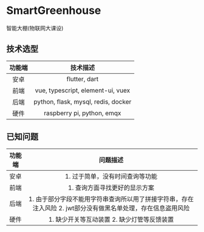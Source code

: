 # SmartGreenhouse
智能大棚(物联网大课设)

## 技术选型

| 功能端 |              技术描述               |
| :----: | :---------------------------------: |
|  安卓  |            flutter, dart            |
|  前端  |  vue, typescript, element-ui, vuex  |
|  后端  | python, flask, mysql, redis, docker |
|  硬件  |     raspberry pi, python, emqx      |



## 已知问题

| 功能端 |                           问题描述                           |
| :----: | :----------------------------------------------------------: |
|  安卓  |               1. 过于简单，没有时间查询等功能                |
|  前端  |                1. 查询方面寻找更好的显示方案                 |
|  后端  | 1. 由于部分字段不能用字符串查询所以用了拼接字符串，存在注入风险 2. jwt部分没有做黑名单处理，存在信息盗用风险 |
|  硬件  |         1. 缺少开关等互动装置 2. 缺少灯管等反馈装置          |

